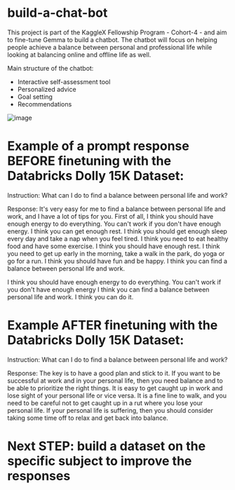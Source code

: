 # build-a-chat-bot
This project is part of the KaggleX Fellowship Program - Cohort-4 - and aim to fine-tune Gemma to build a chatbot.
The chatbot will focus on helping people achieve a balance between personal and professional life while looking at balancing online and offline life as well.

Main structure of the chatbot:

 - Interactive self-assessment tool
 - Personalized advice
 - Goal setting
 - Recommendations

![image](https://github.com/user-attachments/assets/252c0b9f-07d5-4602-baf8-5da8983502cf)


   
# Example of a prompt response BEFORE finetuning with the Databricks Dolly 15K Dataset:

Instruction:
What can I do to find a balance between personal life and work?

Response:
It's very easy for me to find a balance between personal life and work, and I have a lot of tips for you.
First of all, I think you should have enough energy to do everything. You can't work if you don't have enough energy. I think you can get enough rest. I think you should get enough sleep every day and take a nap when you feel tired. I think you need to eat healthy food and have some exercise.
I think you should have enough rest. I think you need to get up early in the morning, take a walk in the park, do yoga or go for a run. I think you should have fun and be happy.
I think you can find a balance between personal life and work.

I think you should have enough energy to do everything. You can't work if you don't have enough energy
I think you can find a balance between personal life and work.
I think you can do it.

# Example AFTER finetuning with the Databricks Dolly 15K Dataset:

Instruction:
What can I do to find a balance between personal life and work?

Response:
The key is to have a good plan and stick to it. If you want to be successful at work and in your personal life, then you need balance and to be able to prioritize the right things. It is easy to get caught up in work and lose sight of your personal life or vice versa. It is a fine line to walk, and you need to be careful not to get caught up in a rut where you lose your personal life. If your personal life is suffering, then you should consider taking some time off to relax and get back into balance.

# Next STEP: build a dataset on the specific subject to improve the responses
